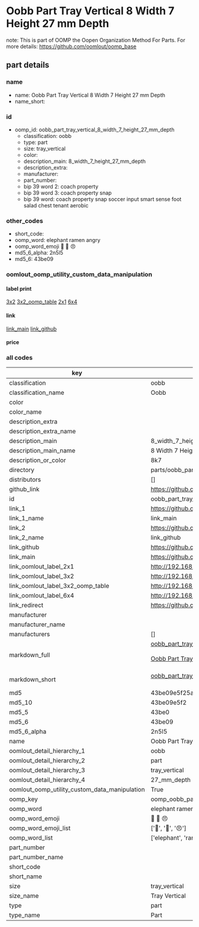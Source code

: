 # Oobb Part Tray Vertical 8 Width 7 Height 27 mm Depth  

note: This is part of OOMP the Oopen Organization Method For Parts. For more details: https://github.com/oomlout/oomp_base

##  part details
  







### name
* name: Oobb Part Tray Vertical 8 Width 7 Height 27 mm Depth
* name_short: 
### id
* oomp_id: oobb_part_tray_vertical_8_width_7_height_27_mm_depth
  * classification: oobb
  * type: part
  * size: tray_vertical
  * color: 
  * description_main: 8_width_7_height_27_mm_depth
  * description_extra: 
  * manufacturer: 
  * part_number: 
  * bip 39 word 2: coach property
  * bip 39 word 3: coach property snap
  * bip 39 word: coach property snap soccer input smart sense foot salad chest tenant aerobic

### other_codes
* short_code: 
* oomp_word: elephant ramen angry
* oomp_word_emoji :elephant: :ramen: :angry:
* md5_6_alpha: 2n5l5
* md5_6: 43be09






### oomlout_oomp_utility_custom_data_manipulation
#### label print
[3x2](http://192.168.1.245:1112/?label=oomp%202n5l5)
[3x2_oomp_table](http://192.168.1.108:1112/?label=oomp%202n5l5)
[2x1](http://192.168.1.242:1112/?label=oomp%202n5l5)
[6x4](http://192.168.1.55:1112/?label=oomp%202n5l5)    

#### link

[link_main](https://github.com/oomlout/oomlout_oomp_version_1_messy/tree/main/parts/oobb_part_tray_vertical_8_width_7_height_27_mm_depth) [link_github](https://github.com/oomlout/oomlout_oomp_version_1_messy/tree/main/parts/oobb_part_tray_vertical_8_width_7_height_27_mm_depth)                             

#### price







### all codes 
| key | value |  
| --- | --- |  
| classification | oobb |  
| classification_name | Oobb |  
| color |  |  
| color_name |  |  
| description_extra |  |  
| description_extra_name |  |  
| description_main | 8_width_7_height_27_mm_depth |  
| description_main_name | 8 Width 7 Height 27 mm Depth |  
| description_or_color | 8k7 |  
| directory | parts/oobb_part_tray_vertical_8_width_7_height_27_mm_depth |  
| distributors | [] |  
| github_link | https://github.com/oomlout/oomlout_oomp_part_src/tree/main/parts/oobb_part_tray_vertical_8_width_7_height_27_mm_depth |  
| id | oobb_part_tray_vertical_8_width_7_height_27_mm_depth |  
| link_1 | https://github.com/oomlout/oomlout_oomp_version_1_messy/tree/main/parts/oobb_part_tray_vertical_8_width_7_height_27_mm_depth |  
| link_1_name | link_main |  
| link_2 | https://github.com/oomlout/oomlout_oomp_version_1_messy/tree/main/parts/oobb_part_tray_vertical_8_width_7_height_27_mm_depth |  
| link_2_name | link_github |  
| link_github | https://github.com/oomlout/oomlout_oomp_version_1_messy/tree/main/parts/oobb_part_tray_vertical_8_width_7_height_27_mm_depth |  
| link_main | https://github.com/oomlout/oomlout_oomp_version_1_messy/tree/main/parts/oobb_part_tray_vertical_8_width_7_height_27_mm_depth |  
| link_oomlout_label_2x1 | http://192.168.1.242:1112/?label=oomp%202n5l5 |  
| link_oomlout_label_3x2 | http://192.168.1.245:1112/?label=oomp%202n5l5 |  
| link_oomlout_label_3x2_oomp_table | http://192.168.1.108:1112/?label=oomp%202n5l5 |  
| link_oomlout_label_6x4 | http://192.168.1.55:1112/?label=oomp%202n5l5 |  
| link_redirect | https://github.com/oomlout/oomlout_oomp_version_1_messy/tree/main/parts/oobb_part_tray_vertical_8_width_7_height_27_mm_depth |  
| manufacturer |  |  
| manufacturer_name |  |  
| manufacturers | [] |  
| markdown_full | [oobb_part_tray_vertical_8_width_7_height_27_mm_depth](none)<br>[](none)<br>[Oobb Part Tray Vertical 8 Width 7 Height 27 Mm Depth](none)<br><br> |  
| markdown_short | [oobb_part_tray_vertical_8_width_7_height_27_mm_depth](none)<br><br> |  
| md5 | 43be09e5f25af87b323a5cdd9aab1965 |  
| md5_10 | 43be09e5f2 |  
| md5_5 | 43be0 |  
| md5_6 | 43be09 |  
| md5_6_alpha | 2n5l5 |  
| name | Oobb Part Tray Vertical 8 Width 7 Height 27 mm Depth |  
| oomlout_detail_hierarchy_1 | oobb |  
| oomlout_detail_hierarchy_2 | part |  
| oomlout_detail_hierarchy_3 | tray_vertical |  
| oomlout_detail_hierarchy_4 | 27_mm_depth |  
| oomlout_oomp_utility_custom_data_manipulation | True |  
| oomp_key | oomp_oobb_part_tray_vertical_8_width_7_height_27_mm_depth |  
| oomp_word | elephant ramen angry |  
| oomp_word_emoji | :elephant: :ramen: :angry: |  
| oomp_word_emoji_list | [':elephant:', ':ramen:', ':angry:'] |  
| oomp_word_list | ['elephant', 'ramen', 'angry'] |  
| part_number |  |  
| part_number_name |  |  
| short_code |  |  
| short_name |  |  
| size | tray_vertical |  
| size_name | Tray Vertical |  
| type | part |  
| type_name | Part |  
